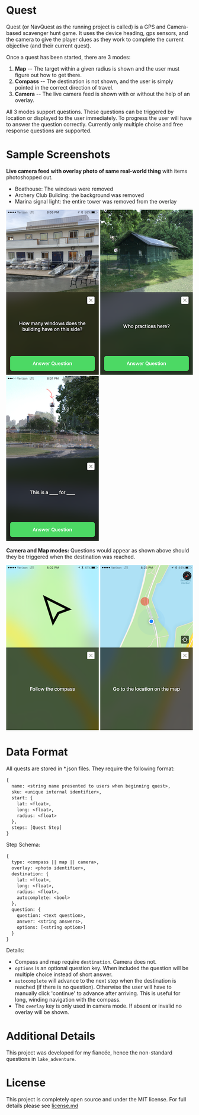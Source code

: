 # Quest

Quest (or NavQuest as the running project is called) is a GPS and Camera-based scavenger hunt game. It uses the device heading, gps sensors, and the camera to give the player clues as they work to complete the current objective (and their current quest).

Once a quest has been started, there are 3 modes:

1. **Map** -- The target within a given radius is shown and the user must figure out how to get there.
2. **Compass** -- The destination is not shown, and the user is simply pointed in the correct direction of travel.
3. **Camera** -- The live camera feed is shown with or without the help of an overlay.

All 3 modes support questions. These questions can be triggered by location or displayed to the user immediately. To progress the user will have to answer the question correctly. Currently only multiple choise and free response questions are supported.

# Sample Screenshots

**Live camera feed with overlay photo of same real-world thing** with items photoshopped out.

* Boathouse: The windows were removed
* Archery Club Building: the background was removed
* Marina signal light: the entire tower was removed from the overlay

![Camera 1](screenshots/camera_1.png)
![Camera 1](screenshots/camera_2.png)
![Camera 1](screenshots/camera_3.png)

**Camera and Map modes:** Questions would appear as shown above should they be triggered when the destination was reached.

![Compass 1](screenshots/compass_1.png)
![Map 1](screenshots/map_1.png)

# Data Format

All quests are stored in *.json files. They require the following format:

```
{
  name: <string name presented to users when beginning quest>,
  sku: <unique internal identifier>,
  start: {
    lat: <float>,
    long: <float>,
    radius: <float>
  },
  steps: [Quest Step]
}
```

Step Schema:

```
{
  type: <compass || map || camera>,
  overlay: <photo identifier>,
  destination: { 
    lat: <float>,
    long: <float>,
    radius: <float>,
    autocomplete: <bool>
  },
  question: {
    question: <text question>,
    answer: <string answers>,
    options: [<string option>]
  }
}
```

Details:

* Compass and map require `destination`. Camera does not.
* `options` is an optional question key. When included the question will be multiple choice instead of short answer.
* `autocomplete` will advance to the next step when the destination is reached (if there is no question). Otherwise the user will have to manually click 'continue' to advance after arriving. This is useful for long, winding navigation with the compass.
* The `overlay` key is only used in camera mode. If absent or invalid no overlay will be shown.

# Additional Details

This project was developed for my fiancée, hence the non-standard questions in `lake_adventure`.

# License

This project is completely open source and under the MIT license. For full details please see [license.md](LICENSE.md)